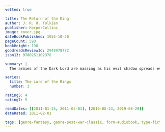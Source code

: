 ```yaml
---
vetted: true

title: The Return of the King
author: J. R. R. Tolkien
publisher: HarperCollins
image: cover.jpg
dateBookPublished: 1955-10-20
pageCount: 590
bookHeight: 198
goodreadsReviewId: 2948978772
isbn13: 9780261102378

summary: |
  The armies of the Dark Lord are massing as his evil shadow spreads even wider. Men, Dwarves, Elves and Ents unite forces to do battle against the Dark. Meanwhile, Frodo and Sam struggle further into Mordor in their heroic quest to destroy the One Ring.

series:
  title: The Lord of the Rings
  number: 3

rating5: 4
rating7: 5

readDates: [[2011-01-25, 2011-02-01], [2019-08-23, 2019-08-29]]
dateRated: 2011-02-01

tags: [genre-fantasy, genre-post-war-classic, form-audiobook, type-fiction]
---
```

